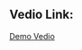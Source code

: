 ## Vedio Link:
[Demo Vedio](https://drive.google.com/file/d/1a27ixFapTklgvbLxf-ivnIPfo3hBbry8/view?usp=sharing)
